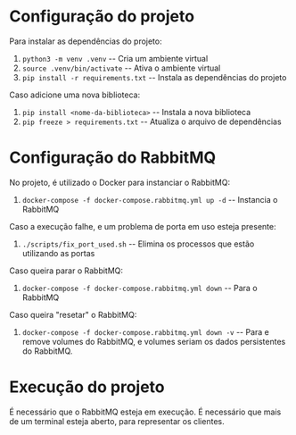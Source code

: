 # Configuração do projeto
Para instalar as dependências do projeto:
1. `python3 -m venv .venv` -- Cria um ambiente virtual
2. `source .venv/bin/activate` -- Ativa o ambiente virtual
3. `pip install -r requirements.txt` -- Instala as dependências do projeto

Caso adicione uma nova biblioteca:
1. `pip install <nome-da-biblioteca>` -- Instala a nova biblioteca
2. `pip freeze > requirements.txt` -- Atualiza o arquivo de dependências

# Configuração do RabbitMQ
No projeto, é utilizado o Docker para instanciar o RabbitMQ:
1. `docker-compose -f docker-compose.rabbitmq.yml up -d` -- Instancia o RabbitMQ

Caso a execução falhe, e um problema de porta em uso esteja presente:
1. `./scripts/fix_port_used.sh` -- Elimina os processos que estão utilizando as portas

Caso queira parar o RabbitMQ:
1. `docker-compose -f docker-compose.rabbitmq.yml down` -- Para o RabbitMQ

Caso queira "resetar" o RabbitMQ:
1. `docker-compose -f docker-compose.rabbitmq.yml down -v` -- Para e remove volumes do RabbitMQ, e volumes seriam os dados persistentes do RabbitMQ.

# Execução do projeto
É necessário que o RabbitMQ esteja em execução.
É necessário que mais de um terminal esteja aberto, para representar os clientes.